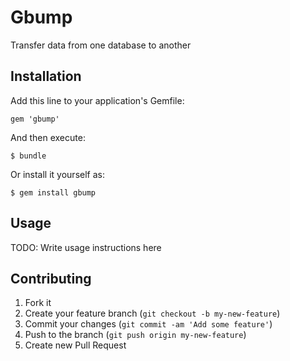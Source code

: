 # Gbump

Transfer data from one database to another

## Installation

Add this line to your application's Gemfile:

    gem 'gbump'

And then execute:

    $ bundle

Or install it yourself as:

    $ gem install gbump

## Usage

TODO: Write usage instructions here

## Contributing

1. Fork it
2. Create your feature branch (`git checkout -b my-new-feature`)
3. Commit your changes (`git commit -am 'Add some feature'`)
4. Push to the branch (`git push origin my-new-feature`)
5. Create new Pull Request
